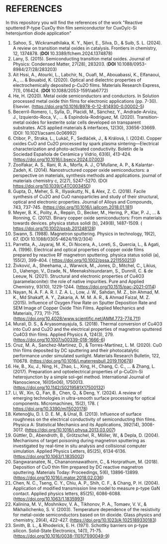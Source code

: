 # REFERENCES
In this repository you will find the references of the work "Reactive sputtered P-type CuxOy thin film semiconductor for CuxOy/c-Si heterojuntion diode application"


1. Sahoo, S., Wickramathilaka, K. Y., Njeri, E., Silva, D., & Suib, S. L. (2024). A review on transition metal oxides in catalysis. Frontiers in chemistry, 12, 1374878. (**DOI** 10.3389/fchem.2024.1374878)
2. Lany, S. (2015). Semiconducting transition metal oxides. Journal of Physics: Condensed Matter, 27(28), 283203. (**DOI** 10.1088/0953-8984/27/28/283203)
3. Ait Hssi, A., Atourki, L., Labchir, N., Ouafi, M., Abouabassi, K., Elfanaoui, A., ... & Bouabid, K. (2020). Optical and dielectric properties of electrochemically deposited p-Cu2O films. Materials Research Express, 7(1), 016424. (**DOI** 10.1088/2053-1591/ab6772)
4. He, H. (2020). Metal oxide semiconductors and conductors. In Solution processed metal oxide thin films for electronic applications (pp. 7-30). Elsevier. (https://doi.org/10.1016/B978-0-12-814930-0.00002-5)
5. Becerril-Romero, I., Sylla, D., Placidi, M., Sánchez, Y., Andrade-Arvizu, J., Izquierdo-Roca, V., ... & Espíndola-Rodríguez, M. (2020). Transition-metal oxides for kesterite solar cells developed on transparent substrates. ACS applied materials & interfaces, 12(30), 33656-33669. (DOI: 10.1021/acsami.0c06992)
6. Ctibor, P., Straka, L., Lukáč, F., Sedláček, J., & Králová, I. (2024). Copper oxides CuO and Cu2O processed by spark plasma sintering—Electrical characterization and photo-activated conductivity. Boletín de la Sociedad Española de Cerámica y Vidrio, 63(6), 413-424. (https://doi.org/10.1016/j.bsecv.2024.07.003)
7. Zoolfakar, A. S., Rani, R. A., Morfa, A. J., O'Mullane, A. P., & Kalantar-Zadeh, K. (2014). Nanostructured copper oxide semiconductors: a perspective on materials, synthesis methods and applications. journal of materials chemistry c, 2(27), 5247-5270. (DOI	https://doi.org/10.1039/C4TC00345D)
8. Gupta, D., Meher, S. R., Illyaskutty, N., & Alex, Z. C. (2018). Facile synthesis of Cu2O and CuO nanoparticles and study of their structural, optical and electronic properties. Journal of Alloys and Compounds, 743, 737-745. (https://doi.org/10.1016/j.jallcom.2018.01.181)
9. Meyer, B. K., Polity, A., Reppin, D., Becker, M., Hering, P., Klar, P. J., ... & Ronning, C. (2012). Binary copper oxide semiconductors: From materials towards devices. physica status solidi (b), 249(8), 1487-1509. ( https://doi.org/10.1002/pssb.201248128)
10. Swann, S. (1988). Magnetron sputtering. Physics in technology, 19(2), 67. (DOI 10.1088/0305-4624/19/2/304)
11. Parretta, A., Jayaraj, M. K., Di Nocera, A., Loreti, S., Quercia, L., & Agati, A. (1996). Electrical and optical properties of copper oxide films prepared by reactive RF magnetron sputtering. physica status solidi (a), 155(2), 399-404. ( https://doi.org/10.1002/pssa.2211550213)
12. Živković, A., Sheehama, J., Warwick, M., Jones, D., Mitchel, C., Likius, D., Uahengo, V., Dzade, N., Meenakshisundaram, S., Dunnill, C. & de Leeuw, N. (2021). Structural and electronic properties of Cu4O3 (paramelaconite): the role of native impurities. Pure and Applied Chemistry, 93(10), 1229-1244. (https://doi.org/10.1515/pac-2021-0114)
13. Nayan, N. A. F. A. R. I. Z. A. L., Low, J. W., Sahdan, M. Z., bin Ahmad, M. K., Md Shakaff, A. Y., Zakaria, A. M. M. A. R., & Ahmad Faizal, M. Z. (2015). Influence of Oxygen Flow Rate on Sputter Deposition Rate and SEM Image of Copper Oxide Thin Films. Applied Mechanics and Materials, 773, 711-715. (https://doi.org/10.4028/www.scientific.net/AMM.773-774.711)
14. Murali, D. S., & Aryasomayajula, S. (2018). Thermal conversion of Cu4O3 into CuO and Cu2O and the electrical properties of magnetron sputtered Cu4O3 thin films. Applied Physics A, 124(3), 279. (https://doi.org/10.1007/s00339-018-1666-6)
15. Cruz, M. A., Sanchez-Martinez, D., & Torres-Martínez, L. M. (2020). CuO thin films deposited by DC sputtering and their photocatalytic performance under simulated sunlight. Materials Research Bulletin, 122, 110678. (https://doi.org/10.1016/j.materresbull.2019.110678)
16. He, B., Xu, J., Ning, H., Zhao, L., Xing, H., Chang, C. C., ... & Zhang, L. (2017). Preparation and optoelectrical properties of p-CuO/n-Si heterojunction by a simple sol–gel method. International Journal of Nanoscience, 16(05n06), 1750013. (https://doi.org/10.1142/S0219581X17500132)
17. Li, W., Xin, Q., Fan, B., Chen, Q., & Deng, Y. (2024). A review of emerging technologies in ultra-smooth surface processing for optical components. Micromachines, 15(2), 178. ( https://doi.org/10.3390/mi15020178)
18. Ketenoğlu, D. İ. D. E. M., & Ünal, B. (2013). Influence of surface roughness on the electrical conductivity of semiconducting thin films. Physica A: Statistical Mechanics and its Applications, 392(14), 3008-3017. (https://doi.org/10.1016/j.physa.2013.03.007)
20. Güttler, D., Abendroth, B., Grötzschel, R., Möller, W., & Depla, D. (2004). Mechanisms of target poisoning during magnetron sputtering as investigated by real-time in situ analysis and collisional computer simulation. Applied Physics Letters, 85(25), 6134-6136.(https://doi.org/10.1063/1.1835002)
21. Sangwaranatee, N., Chananonnawathorn, C., & Horprathum, M. (2018). Deposition of CuO thin film prepared by DC reactive magnetron sputtering. Materials Today: Proceedings, 5(6), 13896-13899. (https://doi.org/10.1016/j.matpr.2018.02.036)
22. Chen, N. C., Tseng, C. Y., Chiu, A. P., Shih, C. F., & Chang, P. H. (2004). Application of modified transmission line model to measure p-type GaN contact. Applied physics letters, 85(25), 6086-6088. (https://doi.org/10.1063/1.1835993)
23. Kalinina, M. V., Moshnikov, V. A., Tikhonov, P. A., Tomaev, V. V., & Mikhailichenko, S. V. (2003). Temperature dependence of the resistivity for metal-oxide semiconductors based on tin dioxide. Glass physics and chemistry, 29(4), 422-427. (https://doi.org/10.1023/A:1025189330183)
24. Smith, B. L., & Rhoderick, E. H. (1971). Schottky barriers on p-type silicon. Solid-State Electronics, 14(1), 71-75. (https://doi.org/10.1016/0038-1101(71)90049-9)
